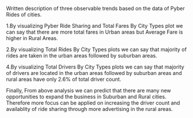 Written description of three observable trends based on the data of Pyber Rides of cities.

1.By visualizing Pyber Ride Sharing and Total Fares By City Types plot  we can say that there are more total fares in Urban areas but Average Fare is higher in Rural Areas.

2.By visualizing Total Rides By City Types plots we can say that majority of rides are taken in the urban areas followed by suburban areas.

4.By visualizing Total Drivers By City Types plots we can say that majority of drivers are located in the urban areas followed by suburban areas and rural areas have only 2.6% of total driver count.

Finally, From above analysis we can predict that there are many new opportunities to expand the business in Suburban and Rural cities. Therefore more focus can be applied on increasing the driver count and availablity of ride sharing through more advertising in the rural areas.


